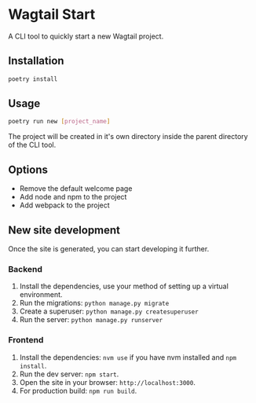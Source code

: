 # Wagtail Start

A CLI tool to quickly start a new Wagtail project.

## Installation

```bash
poetry install
```

## Usage

```bash
poetry run new [project_name]
```

The project will be created in it's own directory inside the parent directory of the CLI tool.

## Options

- Remove the default welcome page
- Add node and npm to the project
- Add webpack to the project

## New site development

Once the site is generated, you can start developing it further.

### Backend

1. Install the dependencies, use your method of setting up a virtual environment.
2. Run the migrations: `python manage.py migrate`
3. Create a superuser: `python manage.py createsuperuser`
4. Run the server: `python manage.py runserver`

### Frontend

1. Install the dependencies: `nvm use` if you have nvm installed and `npm install`.
2. Run the dev server: `npm start`.
3. Open the site in your browser: `http://localhost:3000`.
4. For production build: `npm run build`.
